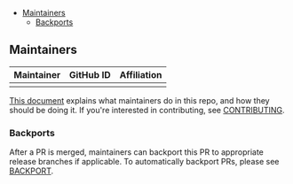 - [Maintainers](#maintainers)
  - [Backports](#backports)

## Maintainers

| Maintainer             | GitHub ID                                         | Affiliation |
|------------------------|---------------------------------------------------|-------------|
|                        | []()                                              |             |


[This document](https://github.com/opensearch-project/.github/blob/main/MAINTAINERS.md) explains what maintainers do in this repo, and how they should be doing it. If you're interested in contributing, see [CONTRIBUTING](CONTRIBUTING.md).

### Backports

After a PR is merged, maintainers can backport this PR to appropriate release branches if applicable. To automatically backport PRs, please see [BACKPORT](WORKFLOWS.md#managing-backports).